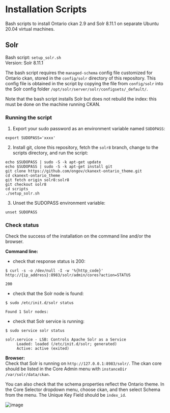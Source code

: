 # Installation Scripts

Bash scripts to install Ontario ckan 2.9 and Solr 8.11.1 on separate Ubuntu 20.04 virtual machines.

## Solr

Bash script: `setup_solr.sh`  
Version: Solr 8.11.1

The bash script requires the `managed-schema` config file customized for Ontario ckan, stored in the `config/solr` directory of this repository. This config file is obtained in the script by copying the file from `config/solr` into the Solr config folder `/opt/solr/server/solr/configsets/_default/`.

Note that the bash script installs Solr but does not rebuild the index: this must be done on the machine running CKAN.

### Running the script

1. Export your sudo password as an environment variable named `SUDOPASS`:
```
export SUDOPASS='xxxx'
```

2. Install git, clone this repository, fetch the `solr8` branch, change to the scripts directory, and run the script:
```
echo $SUDOPASS | sudo -S -k apt-get update
echo $SUDOPASS | sudo -S -k apt-get install git
git clone https://github.com/ongov/ckanext-ontario_theme.git
cd ckanext-ontario_theme
git fetch origin solr8:solr8
git checkout solr8
cd scripts
./setup_solr.sh
```

3. Unset the SUDOPASS environment variable:
```
unset SUDOPASS
```
### Check status  
Check the success of the installation on the command line and/or the browser.

**Command line:**  
- check that response status is 200:
```
$ curl -s -o /dev/null -I -w '%{http_code}' http://{ip_address}:8983/solr/admin/cores?action=STATUS

200
```
- check that the Solr node is found:
```
$ sudo /etc/init.d/solr status

Found 1 Solr nodes:
```
- check that Solr service is running:
```
$ sudo service solr status

solr.service - LSB: Controls Apache Solr as a Service
     Loaded: loaded (/etc/init.d/solr; generated)
     Active: active (exited) 
```

**Browser:**  
Check that Solr is running on `http://127.0.0.1:8983/solr/`. The ckan core should be listed in the Core Admin menu with `instanceDir /var/solr/data/ckan`.

You can also check that the schema properties reflect the Ontario theme. In the Core Selector dropdown menu, choose ckan, and then select Schema from the menu. The Unique Key Field should be `index_id`.

![image](https://user-images.githubusercontent.com/1254764/167931044-3bb4686a-eebd-4651-92ce-b6a82cb0309f.png)
